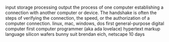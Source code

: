 input storage processing output
the process of one computer establishing a connection with another computer or device. The handshake is often the steps of verifying the connection, the speed, or the authorization of a computer connection.
linux, mac, windows, dos
first general-purpose digital computer
first computer programmer (aka ada lovelace)
hypertext markup language
silicon wafers
bunny suit
brendan eich, netscape 
10 days